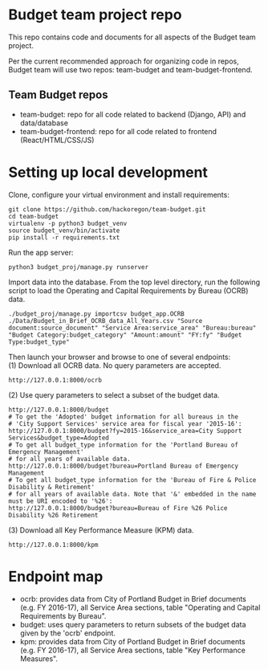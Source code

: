 # Budget team project repo

This repo contains code and documents for all aspects of the Budget team project.

Per the current recommended approach for organizing code in repos, Budget team will use two repos: team-budget and team-budget-frontend.

## Team Budget repos
- team-budget: repo for all code related to backend (Django, API) and data/database
- team-budget-frontend: repo for all code related to frontend (React/HTML/CSS/JS)

# Setting up local development

Clone, configure your virtual environment and install requirements:
```
git clone https://github.com/hackoregon/team-budget.git
cd team-budget
virtualenv -p python3 budget_venv
source budget_venv/bin/activate
pip install -r requirements.txt
```

Run the app server:
```
python3 budget_proj/manage.py runserver
```

Import data into the database. From the top level directory, run the following script to 
load the Operating and Capital Requirements by Bureau (OCRB) data.
```
./budget_proj/manage.py importcsv budget_app.OCRB ./Data/Budget_in_Brief_OCRB_data_All_Years.csv "Source document:source_document" "Service Area:service_area" "Bureau:bureau" "Budget Category:budget_category" "Amount:amount" "FY:fy" "Budget Type:budget_type"
```

Then launch your browser and browse to one of several endpoints:<br>
(1) Download all OCRB data. No query parameters are accepted.
```
http://127.0.0.1:8000/ocrb
```

(2) Use query parameters to select a subset of the budget data.
```
http://127.0.0.1:8000/budget
# To get the 'Adopted' budget information for all bureaus in the 
# 'City Support Services' service area for fiscal year '2015-16':
http://127.0.0.1:8000/budget?fy=2015-16&service_area=City Support Services&budget_type=Adopted
# To get all budget_type information for the 'Portland Bureau of Emergency Management'
# for all years of available data.
http://127.0.0.1:8000/budget?bureau=Portland Bureau of Emergency Management
# To get all budget_type information for the 'Bureau of Fire & Police Disability & Retirement'
# for all years of available data. Note that '&' embedded in the name must be URI encoded to '%26':
http://127.0.0.1:8000/budget?bureau=Bureau of Fire %26 Police Disability %26 Retirement
```

(3) Download all Key Performance Measure (KPM) data.
```
http://127.0.0.1:8000/kpm
```

# Endpoint map
- ocrb: provides data from City of Portland Budget in Brief documents (e.g. FY 2016-17), all Service Area sections, table "Operating and Capital Requirements by Bureau".
- budget: uses query parameters to return subsets of the budget data given by the 'ocrb' endpoint.
- kpm: provides data from City of Portland Budget in Brief documents (e.g. FY 2016-17), all Service Area sections, table "Key Performance Measures".
